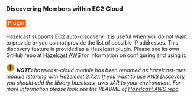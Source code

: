 
### Discovering Members within EC2 Cloud

![image](images/Plugin.png)

Hazelcast supports EC2 auto-discovery. It is useful when you do not want to provide or you cannot provide the list of possible IP addresses. This discovery feature is provided as a Hazelcast plugin. Please see its own GitHub repo at <a href="https://github.com/hazelcast/hazelcast-aws" target="_blank">Hazelcast AWS</a> for information on configuring and using it.


![image](images/NoteSmall.jpg) ***NOTE:*** *hazelcast-cloud module has been renamed as hazelcast-aws module (starting with Hazelcast 3.7.3). If you want to use AWS Discovery, you should add the library hazelcast-aws JAR to your environment. For more information please look see the README of [Hazelcast AWS repo](https://github.com/hazelcast/hazelcast-aws/blob/master/README.md).*